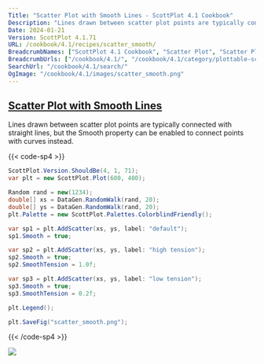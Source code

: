 ```yaml
---
Title: "Scatter Plot with Smooth Lines - ScottPlot 4.1 Cookbook"
Description: "Lines drawn between scatter plot points are typically connected with straight lines, but the Smooth property can be enabled to connect points with curves instead."
Date: 2024-01-21
Version: ScottPlot 4.1.71
URL: /cookbook/4.1/recipes/scatter_smooth/
BreadcrumbNames: ["ScottPlot 4.1 Cookbook", "Scatter Plot", "Scatter Plot with Smooth Lines"]
BreadcrumbUrls: ["/cookbook/4.1/", "/cookbook/4.1/category/plottable-scatter-plot", "/cookbook/4.1/recipes/scatter_smooth/"]
SearchUrl: "/cookbook/4.1/search/"
OgImage: "/cookbook/4.1/images/scatter_smooth.png"
---
```


<h2><a id='scatter-plot-with-smooth-lines' href='/cookbook/4.1/recipes/scatter_smooth/'>Scatter Plot with Smooth Lines</a></h2>

Lines drawn between scatter plot points are typically connected with straight lines, but the Smooth property can be enabled to connect points with curves instead.

{{< code-sp4 >}}

```cs
ScottPlot.Version.ShouldBe(4, 1, 71);
var plt = new ScottPlot.Plot(600, 400);

Random rand = new(1234);
double[] xs = DataGen.RandomWalk(rand, 20);
double[] ys = DataGen.RandomWalk(rand, 20);
plt.Palette = new ScottPlot.Palettes.ColorblindFriendly();

var sp1 = plt.AddScatter(xs, ys, label: "default");
sp1.Smooth = true;

var sp2 = plt.AddScatter(xs, ys, label: "high tension");
sp2.Smooth = true;
sp2.SmoothTension = 1.0f;

var sp3 = plt.AddScatter(xs, ys, label: "low tension");
sp3.Smooth = true;
sp3.SmoothTension = 0.2f;

plt.Legend();

plt.SaveFig("scatter_smooth.png");
```

{{< /code-sp4 >}}

<img src='../../images/scatter_smooth.png' class='d-block mx-auto my-5' />


